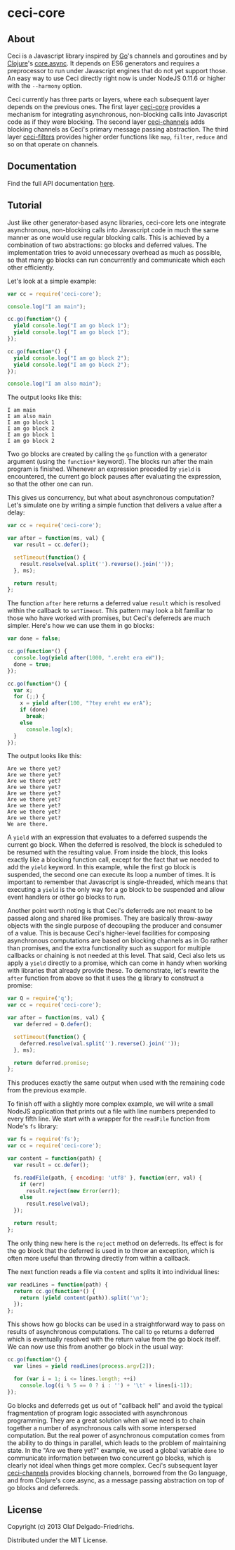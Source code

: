 ceci-core
=========

About
-----

Ceci is a Javascript library inspired by [Go](http://golang.org/)'s channels and goroutines and by [Clojure](http://clojure.org/)'s [core.async](https://github.com/clojure/core.async/). It depends on ES6 generators and requires a preprocessor to run under Javascript engines that do not yet support those. An easy way to use Ceci directly right now is under NodeJS 0.11.6 or higher with the `--harmony` option.

Ceci currently has three parts or layers, where each subsequent layer depends on the previous ones. The first layer [ceci-core](https://github.com/odf/ceci-core) provides a mechanism for integrating asynchronous, non-blocking calls into Javascript code as if they were blocking. The second layer [ceci-channels](https://github.com/odf/ceci-channels) adds blocking channels as Ceci's primary message passing abstraction. The third layer [ceci-filters](https://github.com/odf/ceci-filters) provides higher order functions like `map`, `filter`, `reduce` and so on that operate on channels.

Documentation
-------------

Find the full API documentation [here](https://github.com/odf/ceci-core/wiki/API-Documentation).

Tutorial
--------

Just like other generator-based async libraries, ceci-core lets one integrate asynchronous, non-blocking calls into Javascript code in much the same manner as one would use regular blocking calls. This is achieved by a combination of two abstractions: go blocks and deferred values. The implementation tries to avoid unnecessary overhead as much as possible, so that many go blocks can run concurrently and communicate which each other efficiently.

Let's look at a simple example:

```javascript    
var cc = require('ceci-core');

console.log("I am main");

cc.go(function*() {
  yield console.log("I am go block 1");
  yield console.log("I am go block 1");
});

cc.go(function*() {
  yield console.log("I am go block 2");
  yield console.log("I am go block 2");
});

console.log("I am also main");
```

The output looks like this:

    I am main
    I am also main
    I am go block 1
    I am go block 2
    I am go block 1
    I am go block 2

Two go blocks are created by calling the `go` function with a generator argument (using the `function*` keyword). The blocks run after the main program is finished. Whenever an expression preceded by `yield` is encountered, the current go block pauses after evaluating the expression, so that the other one can run.

This gives us concurrency, but what about asynchronous computation? Let's simulate one by writing a simple function that delivers a value after a delay:

```javascript
var cc = require('ceci-core');

var after = function(ms, val) {
  var result = cc.defer();

  setTimeout(function() {
    result.resolve(val.split('').reverse().join(''));
  }, ms);

  return result;
};
```

The function `after` here returns a deferred value `result` which is resolved within the callback to `setTimeout`. This pattern may look a bit familiar to those who have worked with promises, but Ceci's deferreds are much simpler. Here's how we can use them in go blocks:

```javascript
var done = false;

cc.go(function*() {
  console.log(yield after(1000, ".ereht era eW"));
  done = true;
});

cc.go(function*() {
  var x;
  for (;;) {
    x = yield after(100, "?tey ereht ew erA");
    if (done)
      break;
    else
      console.log(x);
  }
});
```

The output looks like this:

    Are we there yet?
    Are we there yet?
    Are we there yet?
    Are we there yet?
    Are we there yet?
    Are we there yet?
    Are we there yet?
    Are we there yet?
    Are we there yet?
    We are there.

A `yield` with an expression that evaluates to a deferred suspends the current go block. When the deferred is resolved, the block is scheduled to be resumed with the resulting value. From inside the block, this looks exactly like a blocking function call, except for the fact that we needed to add the `yield` keyword. In this example, while the first go block is suspended, the second one can execute its loop a number of times. It is important to remember that Javascript is single-threaded, which means that executing a `yield` is the only way for a go block to be suspended and allow event handlers or other go blocks to run.

Another point worth noting is that Ceci's deferreds are not meant to be passed along and shared like promises. They are basically throw-away objects with the single purpose of decoupling the producer and consumer of a value. This is because Ceci's higher-level facilities for composing asynchronous computations are based on blocking channels as in Go rather than promises, and the extra functionality such as support for multiple callbacks or chaining is not needed at this level. That said, Ceci also lets us apply a `yield` directly to a promise, which can come in handy when working with libraries that already provide these. To demonstrate, let's rewrite the `after` function from above so that it uses the [q](https://github.com/kriskowal/q/tree/v0.9) library to construct a promise:

```javascript
var Q = require('q');
var cc = require('ceci-core');

var after = function(ms, val) {
  var deferred = Q.defer();

  setTimeout(function() {
    deferred.resolve(val.split('').reverse().join(''));
  }, ms);

  return deferred.promise;
};
```

This produces exactly the same output when used with the remaining code from the previous example.

To finish off with a slightly more complex example, we will write a small NodeJS application that prints out a file with line numbers prepended to every fifth line. We start with a wrapper for the `readFile` function from Node's `fs` library:

```javascript
var fs = require('fs');
var cc = require('ceci-core');

var content = function(path) {
  var result = cc.defer();

  fs.readFile(path, { encoding: 'utf8' }, function(err, val) {
    if (err)
      result.reject(new Error(err));
    else
      result.resolve(val);
  });

  return result;
};
```

The only thing new here is the `reject` method on deferreds. Its effect is for the go block that the deferred is used in to throw an exception, which is often more useful than throwing directly from within a callback.

The next function reads a file via `content` and splits it into individual lines:

```javascript
var readLines = function(path) {
  return cc.go(function*() {
    return (yield content(path)).split('\n');
  });
};
```

This shows how go blocks can be used in a straightforward way to pass on results of asynchronous computations. The call to `go` returns a deferred which is eventually resolved with the return value from the go block itself. We can now use this from another go block in the usual way:

```javascript
cc.go(function*() {
  var lines = yield readLines(process.argv[2]);

  for (var i = 1; i <= lines.length; ++i)
    console.log((i % 5 == 0 ? i : '') + '\t' + lines[i-1]);
});
```

Go blocks and deferreds get us out of "callback hell" and avoid the typical fragmentation of program logic associated with asynchronous programming. They are a great solution when all we need is to chain together a number of asynchronous calls with some interspersed computation. But the real power of asynchronous computation comes from the ability to do things in parallel, which leads to the problem of maintaining state. In the "Are we there yet?" example, we used a global variable `done` to communicate information between two concurrent go blocks, which is clearly not ideal when things get more complex. Ceci's subsequent layer [ceci-channels](https://github.com/odf/ceci-channels) provides blocking channels, borrowed from the Go language, and from Clojure's core.async, as a message passing abstraction on top of go blocks and deferreds.

License
-------

Copyright (c) 2013 Olaf Delgado-Friedrichs.

Distributed under the MIT License.

